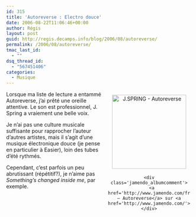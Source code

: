 ```yaml
---
id: 315
title: 'Autoreverse : Electro douce'
date: 2006-08-22T11:06:46+00:00
author: Régis
layout: post
guid: http://regis.decamps.info/blog/2006/08/autoreverse/
permalink: /2006/08/autoreverse/
tmac_last_id:
  - ""
dsq_thread_id:
  - "567451406"
categories:
  - Musique
---
```

<div class='jamendo_blogpost'>
  <div class='jamendo_albumcover' style='float:right;text-align:center;width:222px;padding:7px;margin:0px'>
    <a href='http://www.jamendo.com/fr/album/1734/' title='J.SPRING - Autoreverse'><img src='http://img.jamendo.com/albums/1734/covers/1.200.jpg' style='width:200px;height:200px;border:0px;margin:3px;' alt='J.SPRING - Autoreverse' /></a></p> 
    
    <div class='jamendo_albumcomment'>
      <a href='http://www.jamendo.com/fr/album/1734/'>J.SPRING – Autoreverse</a> sur <a href='http://www.jamendo.com/'>Jamendo</a>
    </div>
  </div>
</div>

Lorsque ma liste de lecture a entammé Autoreverse, j’ai prêté une oreille attentive. Le son est professionnel, J. Spring a vraiement une belle voix.

Je n’ai pas une culture musicale suffisante pour rapprocher l’auteur d’autres artistes, mais il s’agit d’une musique électronique douce (je pense en particulier à Easier), loin des tubes d’été rythmés.

Cependant, c’est parfois un peu abrutissant (répétitif?), je n’aime pas _Something’s changed inside me_, par exemple.

